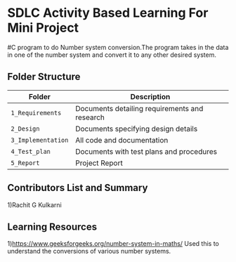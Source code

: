 # SDLC Activity Based Learning For Mini Project 

#C program to do Number system conversion.The program takes in the data in one of the number system and convert it to any other desired system.


## Folder Structure
Folder             | Description
-------------------| -----------------------------------------
`1_Requirements`   | Documents detailing requirements and research
`2_Design`         | Documents specifying design details
`3_Implementation` | All code and documentation
`4_Test_plan`      | Documents with test plans and procedures
`5_Report`         | Project Report


## Contributors List and Summary

1)Rachit G Kulkarni

## Learning Resources
1)https://www.geeksforgeeks.org/number-system-in-maths/ Used this to understand the conversions of various number systems.
